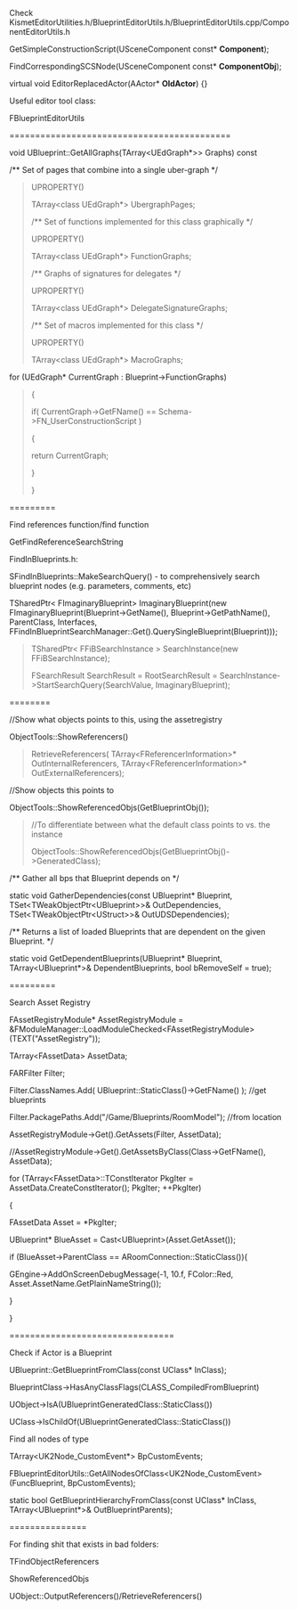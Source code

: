 Check KismetEditorUtilities.h/BlueprintEditorUtils.h/BlueprintEditorUtils.cpp/ComponentEditorUtils.h

GetSimpleConstructionScript(USceneComponent const\* **Component**);

FindCorrespondingSCSNode(USceneComponent const\* **ComponentObj**);

virtual void EditorReplacedActor(AActor\* **OldActor**) {}

Useful editor tool class:

FBlueprintEditorUtils

===========================================

void UBlueprint::GetAllGraphs(TArray&lt;UEdGraph\*>> Graphs) const

/\*\* Set of pages that combine into a single uber-graph \*/

> UPROPERTY()
>
> TArray&lt;class UEdGraph\*> UbergraphPages;
>
> /\*\* Set of functions implemented for this class graphically \*/
>
> UPROPERTY()
>
> TArray&lt;class UEdGraph\*> FunctionGraphs;
>
> /\*\* Graphs of signatures for delegates \*/
>
> UPROPERTY()
>
> TArray&lt;class UEdGraph\*> DelegateSignatureGraphs;
>
> /\*\* Set of macros implemented for this class \*/
>
> UPROPERTY()
>
> TArray&lt;class UEdGraph\*> MacroGraphs;

for (UEdGraph\* CurrentGraph : Blueprint->FunctionGraphs)

> {
>
> if( CurrentGraph->GetFName() == Schema->FN_UserConstructionScript )
>
> {
>
> return CurrentGraph;
>
> }
>
> }

=========

Find references function/find function

GetFindReferenceSearchString

FindInBlueprints.h:

SFindInBlueprints::MakeSearchQuery() - to comprehensively search blueprint nodes (e.g. parameters, comments, etc)

TSharedPtr&lt; FImaginaryBlueprint> ImaginaryBlueprint(new FImaginaryBlueprint(Blueprint->GetName(), Blueprint->GetPathName(), ParentClass, Interfaces, FFindInBlueprintSearchManager::Get().QuerySingleBlueprint(Blueprint)));

> TSharedPtr&lt; FFiBSearchInstance > SearchInstance(new FFiBSearchInstance);
>
> FSearchResult SearchResult = RootSearchResult = SearchInstance->StartSearchQuery(SearchValue, ImaginaryBlueprint);

========

//Show what objects points to this, using the assetregistry

ObjectTools::ShowReferencers()

> RetrieveReferencers( TArray&lt;FReferencerInformation>\* OutInternalReferencers, TArray&lt;FReferencerInformation>\* OutExternalReferencers);

//Show objects this points to

ObjectTools::ShowReferencedObjs(GetBlueprintObj());

> //To differentiate between what the default class points to vs. the instance
>
> ObjectTools::ShowReferencedObjs(GetBlueprintObj()->GeneratedClass);

/\*\* Gather all bps that Blueprint depends on \*/

static void GatherDependencies(const UBlueprint\* Blueprint, TSet&lt;TWeakObjectPtr&lt;UBlueprint>>& OutDependencies, TSet&lt;TWeakObjectPtr&lt;UStruct>>& OutUDSDependencies);

/\*\* Returns a list of loaded Blueprints that are dependent on the given Blueprint. \*/

static void GetDependentBlueprints(UBlueprint\* Blueprint, TArray&lt;UBlueprint\*>& DependentBlueprints, bool bRemoveSelf = true);

=========

Search Asset Registry

FAssetRegistryModule\* AssetRegistryModule = &FModuleManager::LoadModuleChecked&lt;FAssetRegistryModule>(TEXT("AssetRegistry"));

TArray&lt;FAssetData> AssetData;

FARFilter Filter;

Filter.ClassNames.Add( UBlueprint::StaticClass()->GetFName() ); //get blueprints

Filter.PackagePaths.Add("/Game/Blueprints/RoomModel"); //from location

AssetRegistryModule->Get().GetAssets(Filter, AssetData);

//AssetRegistryModule->Get().GetAssetsByClass(Class->GetFName(), AssetData);

for (TArray&lt;FAssetData>::TConstIterator PkgIter = AssetData.CreateConstIterator(); PkgIter; ++PkgIter)

{

FAssetData Asset = \*PkgIter;

UBlueprint\* BlueAsset = Cast&lt;UBlueprint>(Asset.GetAsset());

if (BlueAsset->ParentClass == ARoomConnection::StaticClass()){

GEngine->AddOnScreenDebugMessage(-1, 10.f, FColor::Red, Asset.AssetName.GetPlainNameString());

}

}

================================

Check if Actor is a Blueprint

UBlueprint::GetBlueprintFromClass(const UClass\* InClass);

BlueprintClass->HasAnyClassFlags(CLASS_CompiledFromBlueprint)

UObject->IsA(UBlueprintGeneratedClass::StaticClass())

UClass->IsChildOf(UBlueprintGeneratedClass::StaticClass())

Find all nodes of type

TArray&lt;UK2Node_CustomEvent\*> BpCustomEvents;

FBlueprintEditorUtils::GetAllNodesOfClass&lt;UK2Node_CustomEvent>(FuncBlueprint, BpCustomEvents);

static bool GetBlueprintHierarchyFromClass(const UClass\* InClass, TArray&lt;UBlueprint\*>& OutBlueprintParents);

===============

For finding shit that exists in bad folders:

TFindObjectReferencers

ShowReferencedObjs

UObject::OutputReferencers()/RetrieveReferencers()
